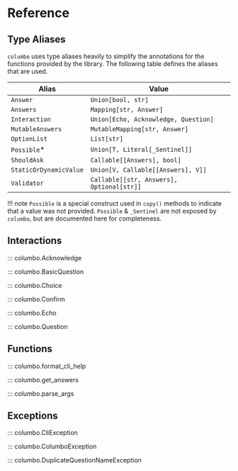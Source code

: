 # Reference

## Type Aliases

`columbo` uses type aliases heavily to simplify the annotations for the functions provided by the
library. The following table defines the aliases that are used.

| Alias | Value |
| ----- | ----- |
| `Answer` | `Union[bool, str]` |
| `Answers` | `Mapping[str, Answer]` |
| `Interaction` | `Union[Echo, Acknowledge, Question]` |
| `MutableAnswers` | `MutableMapping[str, Answer]` |
| `OptionList` | `List[str]` |
| `Possible`* | `Union[T, Literal[_Sentinel]]` |
| `ShouldAsk` | `Callable[[Answers], bool]` |
| `StaticOrDynamicValue` | `Union[V, Callable[[Answers], V]]` |
| `Validator` | `Callable[[str, Answers], Optional[str]]` |


!!! note
    `Possible` is a special construct used in `copy()` methods to indicate that a value was not
    provided. `Possible` & `_Sentinel` are not exposed by `columbo`, but are documented here for
    completeness.


## Interactions

::: columbo.Acknowledge

::: columbo.BasicQuestion

::: columbo.Choice

::: columbo.Confirm

::: columbo.Echo

::: columbo.Question

## Functions

::: columbo.format_cli_help

::: columbo.get_answers

::: columbo.parse_args

## Exceptions

::: columbo.CliException

::: columbo.ColumboException

::: columbo.DuplicateQuestionNameException
